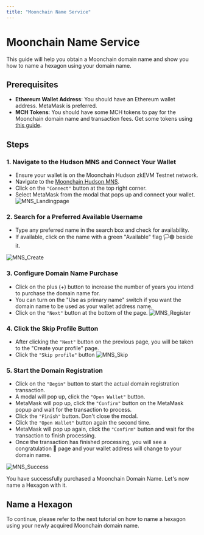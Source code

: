 ```yaml
---
title: "Moonchain Name Service"
---
```








# Moonchain Name Service

This guide will help you obtain a Moonchain domain name and show you how to name a hexagon using your domain name.

## Prerequisites
- **Ethereum Wallet Address**: You should have an Ethereum wallet address. MetaMask is preferred.
- **MCH Tokens**: You should have some MCH tokens to pay for the Moonchain domain name and transaction fees. Get some tokens using [this guide](./Moonchain-Faucet).

## Steps
### 1. Navigate to the Hudson MNS and Connect Your Wallet
- Ensure your wallet is on the Moonchain Hudson zkEVM Testnet network.
- Navigate to the [Moonchain Hudson MNS](https://Hudson-mns.mchain.ai/).
- Click on the `"Connect"` button at the top right corner.
- Select MetaMask from the modal that pops up and connect your wallet.
![MNS_Landingpage](/img/MNS_Landingpage.jpg)

### 2. Search for a Preferred Available Username
- Type any preferred name in the search box and check for availability.
- If available, click on the name with a green "Available" flag 🏳️🟢 beside it.

![MNS_Create](/img/MNS_Create.jpg)

### 3. Configure Domain Name Purchase
- Click on the plus (+) button to increase the number of years you intend to purchase the domain name for.
- You can turn on the "Use as primary name" switch if you want the domain name to be used as your wallet address name.
- Click on the `"Next"` button at the bottom of the page.
![MNS_Register](/img/MNS_Register.jpg)

### 4. Click the Skip Profile Button
- After clicking the `"Next"` button on the previous page, you will be taken to the "Create your profile" page.
- Click the `"Skip profile"` button
![MNS_Skip](/img/MNS_Skip.jpg)

### 5. Start the Domain Registration
- Click on the `"Begin"` button to start the actual domain registration transaction.
- A modal will pop up, click the `"Open Wallet"` button.
- MetaMask will pop up, click the `"Confirm"` button on the MetaMask popup and wait for the transaction to process.
- Click the `"Finish"` button. Don't close the modal.
- Click the `"Open Wallet"` button again the second time.
- MetaMask will pop up again, click the `"Confirm"` button and wait for the transaction to finish processing.
- Once the transaction has finished processing, you will see a congratulation 🎉 page and your wallet address will change to your domain name.

![MNS_Success](/img/MNS_Success.jpg)

You have successfully purchased a Moonchain Domain Name. Let's now name a Hexagon with it.

## Name a Hexagon

To continue, please refer to the next tutorial on how to name a hexagon using your newly acquired Moonchain domain name.